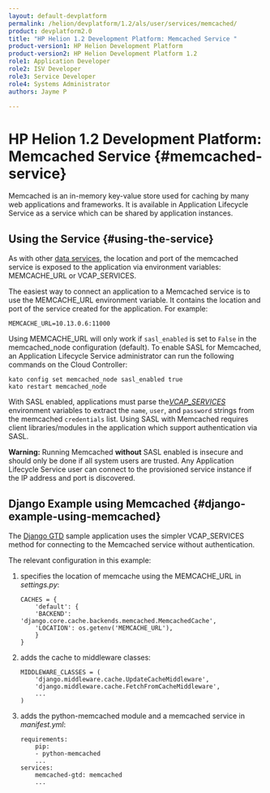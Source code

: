 ```yaml
---
layout: default-devplatform
permalink: /helion/devplatform/1.2/als/user/services/memcached/
product: devplatform2.0
title: "HP Helion 1.2 Development Platform: Memcached Service "
product-version1: HP Helion Development Platform
product-version2: HP Helion Development Platform 1.2
role1: Application Developer 
role2: ISV Developer
role3: Service Developer
role4: Systems Administrator
authors: Jayme P

---
```

<!--UNDER REVISION-->

# HP Helion 1.2 Development Platform: Memcached Service {#memcached-service}


Memcached is an in-memory key-value store used for caching by many web
applications and frameworks. It is available in Application Lifecycle Service as a service
which can be shared by application instances.

## Using the Service {#using-the-service}

As with other [data services](/helion/devplatform/1.2/als/user/services/data-services/#data-services), the
location and port of the memcached service is exposed to the application
via environment variables: MEMCACHE\_URL or VCAP\_SERVICES.

The easiest way to connect an application to a Memcached service is to
use the MEMCACHE\_URL environment variable. It contains the location and
port of the service created for the application. For example:

    MEMCACHE_URL=10.13.0.6:11000

Using MEMCACHE\_URL will only work if `sasl_enabled`
is set to `False` in the memcached\_node
configuration (default). To enable SASL for Memcached, an Application Lifecycle Service
administrator can run the following commands on the Cloud Controller:

    kato config set memcached_node sasl_enabled true
    kato restart memcached_node

With SASL enabled, applications must parse the[*VCAP\_SERVICES*](/helion/devplatform/1.2/als/user/services/data-services/#database-services-vcap-services)
environment variables to extract the `name`, `user`, and `password`
strings from the memcached `credentials` list. Using SASL with Memcached
requires client libraries/modules in the application which support
authentication via SASL.

**Warning:** Running Memcached **without** SASL enabled is insecure and should only be done if all system users are trusted. Any Application Lifecycle Service user can connect to the provisioned service instance if the IP address and port is discovered.

## Django Example using Memcached {#django-example-using-memcached}

The [Django GTD](https://github.com/Stackato-Apps/django-gtd) sample
application uses the simpler VCAP\_SERVICES method for connecting to the
Memcached service without authentication.

The relevant configuration in this example:

1.  specifies the location of memcache using the MEMCACHE\_URL in
    *settings.py*:

        CACHES = {
            'default': {
            'BACKEND': 'django.core.cache.backends.memcached.MemcachedCache',
            'LOCATION': os.getenv('MEMCACHE_URL'),
            }
        }

2.  adds the cache to middleware classes:

        MIDDLEWARE_CLASSES = (
            'django.middleware.cache.UpdateCacheMiddleware',
            'django.middleware.cache.FetchFromCacheMiddleware',
            ...
        )

3.  adds the python-memcached module and a memcached service in
    *manifest.yml*:

        requirements:
            pip:
            - python-memcached
            ...
        services:
            memcached-gtd: memcached
            ...

